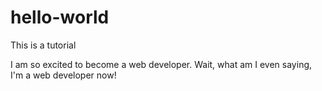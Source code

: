 # hello-world
This is a tutorial

I am so excited to become a web developer. Wait, what am I even saying, I'm a web developer now!
